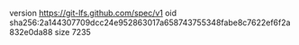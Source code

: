 version https://git-lfs.github.com/spec/v1
oid sha256:2a144307709dcc24e952863017a658743755348fabe8c7622ef6f2a832e0da88
size 7235
